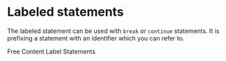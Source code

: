 # Labeled statements

The labeled statement can be used with `break` or `continue` statements. It is prefixing a statement with an identifier which you can refer to.

<ResourceGroupTitle>Free Content</ResourceGroupTitle>
<BadgeLink colorScheme='yellow' badgeText='Read' href= 'https://developer.mozilla.org/en-US/docs/Web/JavaScript/Reference/Statements/label' > Label Statements



